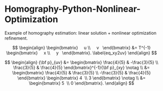 # Homography-Python-Nonlinear-Optimization
Example of homography estimation: linear solution + nonlinear optimization refinement. 


$$
\begin{align}  
\begin{bmatrix}      
u \\      
v    
\end{bmatrix}  
&=  T^{-1}  
\begin{bmatrix}      
x \\      
y    
\end{bmatrix}.   
\label{eq_xy2uv}  
\end{align}
$$



$$
\begin{align}
{\bf p}_{uv} &=
\begin{bmatrix}    
\frac{4}{5} & -\frac{3}{5} \\    
\frac{3}{5} & \frac{4}{5}  
\end{bmatrix}^{-1}{\bf p}_{xy} \notag \\ 
&= 
\begin{bmatrix}    
\frac{4}{5} & \frac{3}{5} \\    
-\frac{3}{5} & \frac{4}{5}  
\end{bmatrix}
\begin{bmatrix}    
4  \\    3   
\end{bmatrix}  \notag \\ 
&=   
\begin{bmatrix}    
5  \\ 
0
\end{bmatrix}.  
\end{align}
$$
